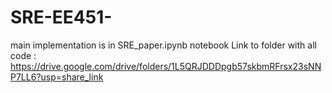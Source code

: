 # SRE-EE451-
main implementation is in SRE_paper.ipynb notebook
Link to folder with all code : https://drive.google.com/drive/folders/1L5QRJDDDpgb57skbmRFrsx23sNNP7LL6?usp=share_link
